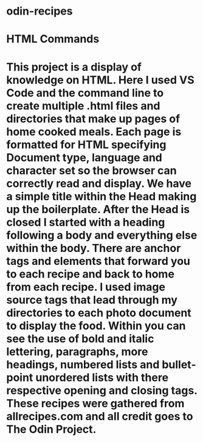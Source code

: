 # odin-recipes
# HTML Commands
# This project is a display of knowledge on HTML. Here I used VS Code and the command line to create multiple .html files and directories that make up pages of home cooked meals. Each page is formatted for HTML specifying Document type, language and character set so the browser can correctly read and display. We have a simple title within the Head making up the boilerplate. After the Head is closed I started with a heading following a body and everything else within the body. There are anchor tags and elements that forward you to each recipe and back to home from each recipe. I used image source tags that lead through my directories to each photo document to display the food. Within you can see the use of bold and italic lettering, paragraphs, more headings, numbered lists and bullet-point unordered lists with there respective opening and closing tags. These recipes were gathered from allrecipes.com and all credit goes to The Odin Project. 